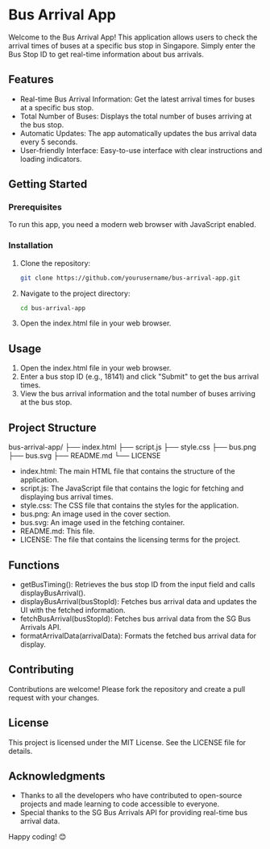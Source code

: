 # Bus Arrival App

Welcome to the Bus Arrival App! This application allows users to check the arrival times of buses at a specific bus stop in Singapore. Simply enter the Bus Stop ID to get real-time information about bus arrivals.

## Features

- Real-time Bus Arrival Information: Get the latest arrival times for buses at a specific bus stop.
- Total Number of Buses: Displays the total number of buses arriving at the bus stop.
- Automatic Updates: The app automatically updates the bus arrival data every 5 seconds.
- User-friendly Interface: Easy-to-use interface with clear instructions and loading indicators.

## Getting Started

### Prerequisites

To run this app, you need a modern web browser with JavaScript enabled.

### Installation

1. Clone the repository:
   ```bash
   git clone https://github.com/yourusername/bus-arrival-app.git

2. Navigate to the project directory:
   ```bash
   cd bus-arrival-app

4. Open the index.html file in your web browser.

## Usage
1. Open the index.html file in your web browser.
2. Enter a bus stop ID (e.g., 18141) and click "Submit" to get the bus arrival times.
3. View the bus arrival information and the total number of buses arriving at the bus stop.

## Project Structure
bus-arrival-app/
├── index.html
├── script.js
├── style.css
├── bus.png
├── bus.svg
├── README.md
└── LICENSE
- index.html: The main HTML file that contains the structure of the application.
- script.js: The JavaScript file that contains the logic for fetching and displaying bus arrival times.
- style.css: The CSS file that contains the styles for the application.
- bus.png: An image used in the cover section.
- bus.svg: An image used in the fetching container.
- README.md: This file.
- LICENSE: The file that contains the licensing terms for the project.

## Functions
- getBusTiming(): Retrieves the bus stop ID from the input field and calls displayBusArrival().
- displayBusArrival(busStopId): Fetches bus arrival data and updates the UI with the fetched information.
- fetchBusArrival(busStopId): Fetches bus arrival data from the SG Bus Arrivals API.
- formatArrivalData(arrivalData): Formats the fetched bus arrival data for display.

## Contributing
Contributions are welcome! Please fork the repository and create a pull request with your changes.

## License
This project is licensed under the MIT License. See the LICENSE file for details.

## Acknowledgments
- Thanks to all the developers who have contributed to open-source projects and made learning to code accessible to everyone.
- Special thanks to the SG Bus Arrivals API for providing real-time bus arrival data.

Happy coding! 😊
